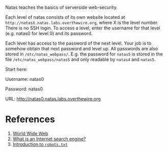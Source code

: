 Natas teaches the basics of serverside web-security.

Each level of natas consists of its own website located at `http://natasX.natas.labs.overthewire.org`, where X is the level number. There is no SSH login. To access a level, enter the username for that level (e.g. natas0 for level 0) and its password.

Each level has access to the password of the next level. Your job is to somehow obtain that next password and level up. All passwords are also stored in `/etc/natas_webpass/`. E.g. the password for `natas5` is stored in the file `/etc/natas_webpass/natas5` and only readable by `natas4` and `natas5`.

Start here:

Username: natas0

Password: natas0

URL: http://natas0.natas.labs.overthewire.org

# References

1. [World Wide Web](https://developer.mozilla.org/en-US/docs/Glossary/World_Wide_Web)
1. [What is an Internet search engine?](https://developer.mozilla.org/en-US/docs/Glossary/Search_engine)
1. [Introduction to `robots.txt`](https://support.google.com/webmasters/answer/6062608?hl=en)
